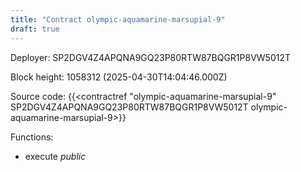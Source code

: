 ```yaml
---
title: "Contract olympic-aquamarine-marsupial-9"
draft: true
---
```

Deployer: SP2DGV4Z4APQNA9GQ23P80RTW87BQGR1P8VW5012T


 



Block height: 1058312 (2025-04-30T14:04:46.000Z)

Source code: {{<contractref "olympic-aquamarine-marsupial-9" SP2DGV4Z4APQNA9GQ23P80RTW87BQGR1P8VW5012T olympic-aquamarine-marsupial-9>}}

Functions:

* execute _public_
